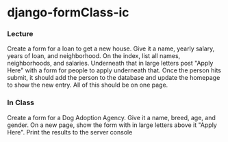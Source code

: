 # django-formClass-ic

### Lecture
Create a form for a loan to get a new house. Give it a name, yearly salary, years of loan, and neighborhood. On the index, list all names, neighborhoods, and salaries. Underneath that in large letters post "Apply Here" with a form for people to apply underneath that. Once the person hits submit, it should add the person to the database and update the homepage to show the new entry. All of this should be on one page.

### In Class
Create a form for a Dog Adoption Agency. Give it a name, breed, age, and gender. On a new page, show the form with in large letters  above it "Apply Here". Print the results to the server console
